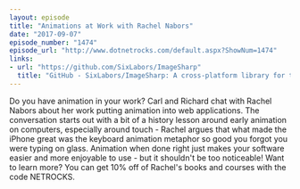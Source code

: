 ```yaml
---
layout: episode
title: "Animations at Work with Rachel Nabors"
date: "2017-09-07"
episode_number: "1474"
episode_url: "http://www.dotnetrocks.com/default.aspx?ShowNum=1474"
links:
- url: "https://github.com/SixLabors/ImageSharp"
  title: "GitHub - SixLabors/ImageSharp: A cross-platform library for the processing of image files; written in C#"
---
```


Do you have animation in your work? Carl and Richard chat with Rachel Nabors about her work putting animation into web applications. The conversation starts out with a bit of a history lesson around early animation on computers, especially around touch - Rachel argues that what made the iPhone great was the keyboard animation metaphor so good you forgot you were typing on glass. Animation when done right just makes your software easier and more enjoyable to use - but it shouldn't be too noticeable! Want to learn more? You can get 10% off of Rachel's books and courses with the code NETROCKS.
